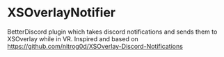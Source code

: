 # XSOverlayNotifier
BetterDiscord plugin which takes discord notifications and sends them to XSOverlay while in VR. Inspired and based on https://github.com/nitrog0d/XSOverlay-Discord-Notifications
